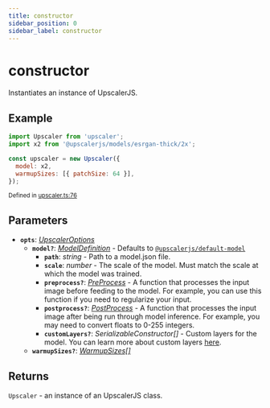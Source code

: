 ```yaml
---
title: constructor
sidebar_position: 0
sidebar_label: constructor
---
```


# constructor

Instantiates an instance of UpscalerJS.

## Example

```javascript
import Upscaler from 'upscaler';
import x2 from '@upscalerjs/models/esrgan-thick/2x';

const upscaler = new Upscaler({
  model: x2,
  warmupSizes: [{ patchSize: 64 }],
});
```

<small className="gray">Defined in <a target="_blank" href="https://github.com/thekevinscott/UpscalerJS/tree/main/packages/upscalerjs/src/upscaler.ts#L76">upscaler.ts:76</a></small>

## Parameters

- **`opts`**: _[UpscalerOptions](https://github.com/thekevinscott/UpscalerJS/tree/main/packages/upscalerjs/src/types.ts#L10)_
  - **`model?`**: _[ModelDefinition](https://github.com/thekevinscott/UpscalerJS/tree/main/packages/core/src/index.ts#L22)_  - Defaults to [`@upscalerjs/default-model`](/models/available/default-model)
      - **`path`**: _string_  - Path to a model.json file.
    - **`scale`**: _number_  - The scale of the model. Must match the scale at which the model was trained.
    - **`preprocess?`**: _[PreProcess](https://github.com/thekevinscott/UpscalerJS/tree/main/packages/core/src/index.ts#L19)_  - A function that processes the input image before feeding to the model. For example, you can use this function if you need to regularize your input.
    - **`postprocess?`**: _[PostProcess](https://github.com/thekevinscott/UpscalerJS/tree/main/packages/core/src/index.ts#L20)_  - A function that processes the input image after being run through model inference. For example, you may need to convert floats to 0-255 integers.
    - **`customLayers?`**: _SerializableConstructor[]_  - Custom layers for the model. You can learn more about custom layers [here](https://js.tensorflow.org/tutorials/custom-layers.html).
  - **`warmupSizes?`**: _[WarmupSizes[]](https://github.com/thekevinscott/UpscalerJS/tree/main/packages/upscalerjs/src/types.ts#L9)_

## Returns

`Upscaler` - an instance of an UpscalerJS class.